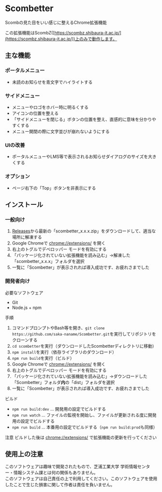 # Scombetter

Scombの見た目をいい感じに整えるChrome拡張機能

この拡張機能はScombZ([https://scombz.shibaura-it.ac.jp/](https://scombz.shibaura-it.ac.jp/))上のみで動作します。

## 主な機能
### ポータルメニュー
- 未読のお知らせを青文字でハイライトする
### サイドメニュー
- メニューやロゴをホバー時に明るくする
- アイコンの位置を整える
- 「サイドメニューを閉じる」ボタンの位置を整え、直感的に意味を分かりやすくする
- メニュー開閉の際に文字並びが崩れないようにする
### UIの改善
- ポータルメニューやLMS等で表示されるお知らせダイアログのサイズを大きくする
### オプション
- ページ右下の「Top」ボタンを非表示にする

## インストール
### 一般向け
1. [Releases](https://github.com/saka-naname/Scombetter/releases)から最新の「scombetter_x.x.x.zip」をダウンロードして、適当な場所に解凍する
2. Google Chromeで [chrome://extensions/](chrome://extensions/) を開く
3. 右上のトグルでデベロッパー モードを有効にする
4. 「パッケージ化されていない拡張機能を読み込む」→解凍した「scombetter_x.x.x」フォルダを選択
5. 一覧に「Scombetter」が表示されれば導入成功です、お疲れさまでした

### 開発者向け
必要なソフトウェア
- Git
- Node.js + npm

手順
1. コマンドプロンプトやBash等を開き、`git clone https://github.com/saka-naname/Scombetter.git`を実行してリポジトリをクローンする
2. `cd scombetter`を実行（ダウンロードしたScombetterディレクトリに移動）
3. `npm install`を実行（依存ライブラリのダウンロード）
4. `npm run build`を実行（ビルド）
5. Google Chromeで [chrome://extensions/](chrome://extensions/) を開く
6. 右上のトグルでデベロッパー モードを有効にする
7. 「パッケージ化されていない拡張機能を読み込む」→ダウンロードした「Scombetter」フォルダ**内**の「dist」フォルダを選択
8. 一覧に「Scombetter」が表示されれば導入成功です、お疲れさまでした

ビルド
- `npm run build:dev` ... 開発用の設定でビルドする
- `npm run watch` ... ファイルの監視を開始し、ファイルが更新される度に開発用の設定でビルドする
- `npm run build` ... 本番用の設定でビルドする（`npm run build:prod`も同様）

注意
ビルドした後は [chrome://extensions/](chrome://extensions/) で拡張機能の更新を行ってください

## 使用上の注意
このソフトウェアは趣味で開発されたもので、芝浦工業大学 学術情報センター・情報システム課とは何の関係もありません。  
このソフトウェアは自己責任の上で利用してください。このソフトウェアを使用したことで生じた損害に関して作者は責任を負いません。

